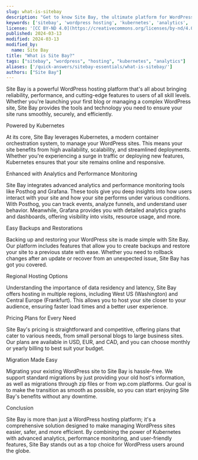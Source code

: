 ```yaml
---
slug: what-is-sitebay
description: "Get to know Site Bay, the ultimate platform for WordPress hosting on Kubernetes, complete with analytics, performance monitoring, and more."
keywords: ['sitebay', 'wordpress hosting', 'kubernetes', 'analytics', 'performance']
license: '[CC BY-ND 4.0](https://creativecommons.org/licenses/by-nd/4.0)'
published: 2024-03-13
modified: 2024-03-13
modified_by:
  name: Site Bay
title: "What is Site Bay?"
tags: ["sitebay", "wordpress", "hosting", "kubernetes", "analytics"]
aliases: ['/quick-answers/sitebay-essentials/what-is-sitebay/']
authors: ["Site Bay"]
---
```


Site Bay is a powerful WordPress hosting platform that's all about bringing reliability, performance, and cutting-edge features to users of all skill levels. Whether you're launching your first blog or managing a complex WordPress site, Site Bay provides the tools and technology you need to ensure your site runs smoothly, securely, and efficiently.

Powered by Kubernetes

At its core, Site Bay leverages Kubernetes, a modern container orchestration system, to manage your WordPress sites. This means your site benefits from high availability, scalability, and streamlined deployments. Whether you're experiencing a surge in traffic or deploying new features, Kubernetes ensures that your site remains online and responsive.

Enhanced with Analytics and Performance Monitoring

Site Bay integrates advanced analytics and performance monitoring tools like Posthog and Grafana. These tools give you deep insights into how users interact with your site and how your site performs under various conditions. With Posthog, you can track events, analyze funnels, and understand user behavior. Meanwhile, Grafana provides you with detailed analytics graphs and dashboards, offering visibility into visits, resource usage, and more.

Easy Backups and Restorations

Backing up and restoring your WordPress site is made simple with Site Bay. Our platform includes features that allow you to create backups and restore your site to a previous state with ease. Whether you need to rollback changes after an update or recover from an unexpected issue, Site Bay has got you covered.

Regional Hosting Options

Understanding the importance of data residency and latency, Site Bay offers hosting in multiple regions, including West US (Washington) and Central Europe (Frankfurt). This allows you to host your site closer to your audience, ensuring faster load times and a better user experience.

Pricing Plans for Every Need

Site Bay's pricing is straightforward and competitive, offering plans that cater to various needs, from small personal blogs to large business sites. Our plans are available in USD, EUR, and CAD, and you can choose monthly or yearly billing to best suit your budget.

Migration Made Easy

Migrating your existing WordPress site to Site Bay is hassle-free. We support standard migrations by just providing your old host's information, as well as migrations through zip files or from wp.com platforms. Our goal is to make the transition as smooth as possible, so you can start enjoying Site Bay's benefits without any downtime.

Conclusion

Site Bay is more than just a WordPress hosting platform; it's a comprehensive solution designed to make managing WordPress sites easier, safer, and more efficient. By combining the power of Kubernetes with advanced analytics, performance monitoring, and user-friendly features, Site Bay stands out as a top choice for WordPress users around the globe.